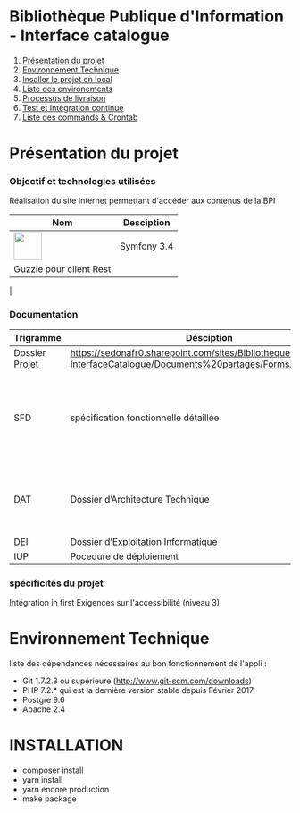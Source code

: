 Bibliothèque Publique d'Information - Interface catalogue
======================


1. [Présentation du projet](#pr%C3%A9sentation-du-projet)
2. [Environnement Technique](#environnement-technique)
3. [Insaller le projet en local](/docs/INSTALL.md)
4. [Liste des environements](/docs/ENV.md)
5. [Processus de livraison](/docs/DEPLOY.md)
6. [Test et Intégration continue](/docs/CI-AND-TEST.md)
7. [Liste des commands & Crontab](/docs/COMMANDS.md)

# Présentation du projet

### Objectif et technologies utilisées

Réalisation du site Internet permettant d'accéder aux contenus de la BPI

 Nom | Desciption
 ---|----
 <img src="http://symfony.com//images/v5/pictos/home-main-illu.svg" width="50" /> | Symfony 3.4
  | Guzzle pour client Rest
  |  



### Documentation

Trigramme | Désciption | lien
---|---|---
 | Dossier Projet | https://sedonafr0.sharepoint.com/sites/BibliothequePublique-InterfaceCatalogue/Documents%20partages/Forms/AllItems.aspx
SFD | spécification fonctionnelle détaillée | https://sedonafr0.sharepoint.com/:w:/r/sites/BibliothequePublique-InterfaceCatalogue/_layouts/15/Doc.aspx?sourcedoc=%7B614C78A5-3AB0-415A-9777-F281A28D9BEF%7D&file=BPI%20-%20Interface%20Catalogue%20-%20Dossier%20de%20Conception%20Fonctionnelle%20-%20V2%20-%2020190312.docx&action=default&mobileredirect=true 
DAT | Dossier d’Architecture Technique | https://sedonafr0.sharepoint.com/:w:/r/sites/BibliothequePublique-InterfaceCatalogue/_layouts/15/Doc.aspx?sourcedoc=%7BD2F4E35F-28CA-41DF-86BD-D913FDD6BD35%7D&file=Bpi%20-%20InMedia%20-%20Catalogue%20V2%20-%20Infrastructure1.3.docx&action=default&mobileredirect=true
DEI | Dossier d’Exploitation Informatique | A faire 
IUP | Pocedure de déploiement | A faire 

### spécificités du projet

Intégration in first
Exigences sur l'accessibilité (niveau 3)

# Environnement Technique

liste des dépendances nécessaires au bon fonctionnement de l'appli :

* Git 1.7.2.3 ou supérieure (http://www.git-scm.com/downloads)
* PHP 7.2.* qui est la dernière version stable depuis Février 2017
* Postgre 9.6
* Apache 2.4

# INSTALLATION
* composer install
* yarn install
* yarn encore production
* make package

